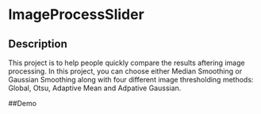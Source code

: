 # ImageProcessSlider
## Description
This project is to help people quickly compare the results aftering image processing. In this project, you can choose either Median Smoothing or
Gaussian Smoothing along with four different image thresholding methods: Global, Otsu, Adaptive Mean and Adpative Gaussian.

##Demo
